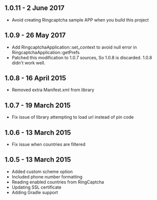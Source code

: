 ##  1.0.11 - 2 June 2017

- Avoid creating Ringcaptcha sample APP when you build this project

##  1.0.9 - 26 May 2017

- Add RingcaptchaApplication::set_context to avoid null error in RingcaptchaApplication::getPrefs
- Patched this modification to 1.0.7 sources, So 1.0.8 is discarded. 1.0.8 didn't work well.

##  1.0.8 - 16 April 2015

- Removed extra Manifest.xml from library

##  1.0.7 - 19 March 2015

- Fix issue of library attempting to load url instead of pin code

##  1.0.6 - 13 March 2015

- Fix issue when countries are filtered

##  1.0.5 - 13 March 2015

- Added custom scheme option
- Included phone number formatting
- Reading enabled countries from RingCaptcha
- Updating SSL certificate
- Adding Gradle support
